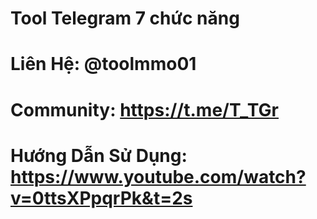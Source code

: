 # Tool Telegram 7 chức năng

# Liên Hệ: @toolmmo01
# Community: https://t.me/T_TGr
# Hướng Dẫn Sử Dụng: https://www.youtube.com/watch?v=0ttsXPpqrPk&t=2s
